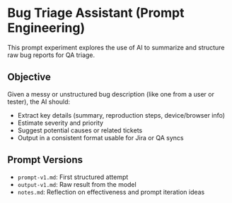 # Bug Triage Assistant (Prompt Engineering)

This prompt experiment explores the use of AI to summarize and structure raw bug reports for QA triage.

## Objective

Given a messy or unstructured bug description (like one from a user or tester), the AI should:
- Extract key details (summary, reproduction steps, device/browser info)
- Estimate severity and priority
- Suggest potential causes or related tickets
- Output in a consistent format usable for Jira or QA syncs

## Prompt Versions
- `prompt-v1.md`: First structured attempt
- `output-v1.md`: Raw result from the model
- `notes.md`: Reflection on effectiveness and prompt iteration ideas
